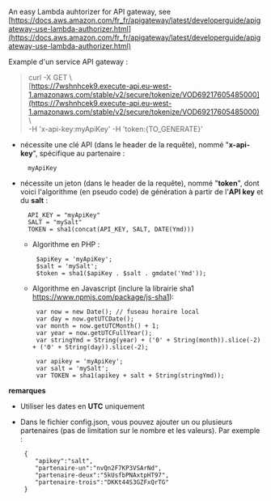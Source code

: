 An easy Lambda auhtorizer for API gateway, see [https://docs.aws.amazon.com/fr_fr/apigateway/latest/developerguide/apigateway-use-lambda-authorizer.html](https://docs.aws.amazon.com/fr_fr/apigateway/latest/developerguide/apigateway-use-lambda-authorizer.html)

Example d'un service API gateway :
> curl -X GET \  
[https://7wshnhcek9.execute-api.eu-west-1.amazonaws.com/stable/v2/secure/tokenize/VOD69217605485000](https://7wshnhcek9.execute-api.eu-west-1.amazonaws.com/stable/v2/secure/tokenize/VOD69217605485000) \  
-H 'x-api-key:myApiKey'
-H 'token:{TO_GENERATE}'

- nécessite une clé API (dans le header de la requête), nommé "**x-api-key**", spécifique au partenaire :

		myApiKey

- nécessite un jeton (dans le header de la requête), nommé "**token**", dont voici l'algorithme (en pseudo code) de génération à partir de l'**API key** et du **salt** :

		API_KEY = "myApiKey"
		SALT = "mySalt"
		TOKEN = sha1(concat(API_KEY, SALT, DATE(Ymd)))



	 - Algorithme en PHP :
	 
		    $apiKey = 'myApiKey';
			$salt = 'mySalt';
			$token = sha1($apiKey . $salt . gmdate('Ymd'));



	 - Algorithme en Javascript (inclure la librairie sha1 https://www.npmjs.com/package/js-sha1):

		    var now = new Date(); // fuseau horaire local
            var day = now.getUTCDate();
            var month = now.getUTCMonth() + 1;
            var year = now.getUTCFullYear();
            var stringYmd = String(year) + ('0' + String(month)).slice(-2) + ('0' + String(day)).slice(-2);

			var apikey = 'myApiKey';
			var salt = 'mySalt';
			var TOKEN = sha1(apikey + salt + String(stringYmd));

**remarques**

 - Utiliser les dates en **UTC** uniquement
 - Dans le fichier config.json, vous pouvez ajouter un ou plusieurs partenaires (pas de limitation sur le nombre et les valeurs). Par exemple :

	    {
		   "apikey":"salt",
		   "partenaire-un":"nvQn2F7KP3VSArNd",
		   "partenaire-deux":"5kUsfbPNAxtpHT97",
		   "partenaire-trois":"DKKt44S3GZFxQrTG"
		}
